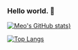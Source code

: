 <h3>Hello world. 👋</h3 align="center">

[![Meo's GitHub stats](https://github-readme-stats.vercel.app/api?username=miaobuao&show_icons=true&theme=chartreuse-dark))](https://miaobuao.github.io/)

[![Top Langs](https://github-readme-stats.vercel.app/api/top-langs/?username=miaobuao&hide=&theme=chartreuse-dark)]()

